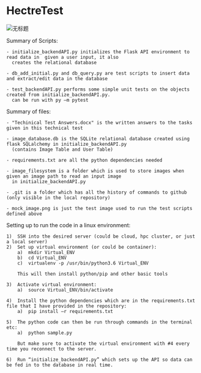 # HectreTest

![无标题](https://user-images.githubusercontent.com/29684281/177693224-97d4ed52-42e9-47da-8242-fe6a695ae885.png)


Summary of Scripts:

	- initialize_backendAPI.py initializes the Flask API environment to read data in  given a user input, it also 
	  creates the relational database
		
	- db_add_initial.py and db_query.py are test scripts to insert data and extract/edit data in the database

	- test_backendAPI.py performs some simple unit tests on the objects created from initialize_backendAPI.py.
	  can be run with py –m pytest
	
Summary of files:
	
	- "Techinical Test Answers.docx" is the written answers to the tasks given in this technical test
	
	- image_database.db is the SQLite relational database created using flask SQLalchemy in initialize_backendAPI.py 
	  (contains Image Table and User Table)

	- requirements.txt are all the python dependencies needed
	
	- image_filesystem is a folder which is used to store images when given an image path to read an input image 
	  in initialize_backendAPI.py
	
	- .git is a folder which has all the history of commands to github (only visible in the local repository)
	
	- mock_image.png is just the test image used to run the test scripts defined above

	
Setting up to run the code in a linux environment:

	1)	SSH into the desired server (could be cloud, hpc cluster, or just a local server)
	2)	Set up virtual environment (or could be container):
		a)	mkdir Virtual_ENV
		b)	cd Virtual_ENV
		c)	virtualenv -p /usr/bin/python3.6 Virtual_ENV

		This will then install python/pip and other basic tools

	3)	Activate virtual environment:
		a)	source Virtual_ENV/bin/activate

	4)	Install the python dependencies which are in the requirements.txt file that I have provided in the repository:
		a)	pip install –r requirements.txt

	5)	The python code can then be run through commands in the terminal etc:
		a)	python sample.py

		But make sure to activate the virtual environment with #4 every time you reconnect to the server.
	
	6)	Run “initialize_backendAPI.py” which sets up the API so data can be fed in to the database in real time.
